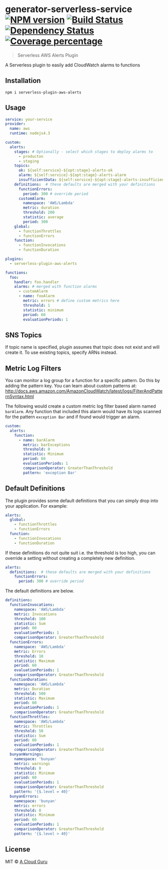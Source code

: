 # generator-serverless-service [![NPM version][npm-image]][npm-url] [![Build Status][travis-image]][travis-url] [![Dependency Status][daviddm-image]][daviddm-url] [![Coverage percentage][coveralls-image]][coveralls-url]
> Serverless AWS Alerts Plugin

A Serverless plugin to easily add CloudWatch alarms to functions

## Installation
`npm i serverless-plugin-aws-alerts`

## Usage

```yaml
service: your-service
provider:
  name: aws
  runtime: nodejs4.3

custom:
  alerts:
    stages: # Optionally - select which stages to deploy alarms to
      - producton
      - staging
    topics:
      ok: ${self:service}-${opt:stage}-alerts-ok
      alarm: ${self:service}-${opt:stage}-alerts-alarm
      insufficientData: ${self:service}-${opt:stage}-alerts-insufficientData
    definitions:  # these defaults are merged with your definitions
      functionErrors:
        period: 300 # override period
      customAlarm:
        namespace: 'AWS/Lambda'
        metric: duration
        threshold: 200
        statistic: average
        period: 300
    global:
      - functionThrottles
      - functionErrors
    function:
      - functionInvocations
      - functionDuration

plugins:
  - serverless-plugin-aws-alerts

functions:
  foo:
    handler: foo.handler
    alarms: # merged with function alarms
      - customAlarm
      - name: fooAlarm
        metric: errors # define custom metrics here
        threshold: 1
        statistic: minimum
        period: 60
        evaluationPeriods: 1
```

## SNS Topics

If topic name is specified, plugin assumes that topic does not exist and will create it. To use existing topics, specify ARNs instead.

## Metric Log Filters
You can monitor a log group for a function for a specific pattern. Do this by adding the pattern key.
You can learn about custom patterns at: http://docs.aws.amazon.com/AmazonCloudWatch/latest/logs/FilterAndPatternSyntax.html

The following would create a custom metric log filter based alarm named `barAlarm`. Any function that included this alarm would have its logs scanned for the pattern `exception Bar` and if found would trigger an alarm.

```yaml
custom:
  alerts:
    function:
      - name: barAlarm
        metric: barExceptions
        threshold: 0
        statistic: Minimum
        period: 60
        evaluationPeriods: 1
        comparisonOperator: GreaterThanThreshold
        pattern: 'exception Bar'
```

## Default Definitions
The plugin provides some default definitions that you can simply drop into your application. For example:

```yaml
alerts:
  global:
    - functionThrottles
    - functionErrors
  function:
    - functionInvocations
    - functionDuration
```

If these definitions do not quite suit i.e. the threshold is too high, you can override a setting without
creating a completely new definition.

```yaml
alerts:
  definitions:  # these defaults are merged with your definitions
    functionErrors:
      period: 300 # override period
```

The default definitions are below.

```yaml
definitions:
  functionInvocations:
    namespace: 'AWS/Lambda'
    metric: Invocations
    threshold: 100
    statistic: Sum
    period: 60
    evaluationPeriods: 1
    comparisonOperator: GreaterThanThreshold
  functionErrors:
    namespace: 'AWS/Lambda'
    metric: Errors
    threshold: 10
    statistic: Maximum
    period: 60
    evaluationPeriods: 1
    comparisonOperator: GreaterThanThreshold
  functionDuration:
    namespace: 'AWS/Lambda'
    metric: Duration
    threshold: 500
    statistic: Maximum
    period: 60
    evaluationPeriods: 1
    comparisonOperator: GreaterThanThreshold
  functionThrottles:
    namespace: 'AWS/Lambda'
    metric: Throttles
    threshold: 50
    statistic: Sum
    period: 60
    evaluationPeriods: 1
    comparisonOperator: GreaterThanThreshold
  bunyanWarnings:
    namespace: 'bunyan'
    metric: warnings
    threshold: 0
    statistic: Minimum
    period: 60
    evaluationPeriods: 1
    comparisonOperator: GreaterThanThreshold
    pattern: '{$.level = 40}'
  bunyanErrors:
    namespace: 'bunyan'
    metric: errors
    threshold: 0
    statistic: Minimum
    period: 60
    evaluationPeriods: 1
    comparisonOperator: GreaterThanThreshold
    pattern: '{$.level > 40}'
```

## License

MIT © [A Cloud Guru](https://acloud.guru/)


[npm-image]: https://badge.fury.io/js/serverless-plugin-aws-alerts.svg
[npm-url]: https://npmjs.org/package/serverless-plugin-aws-alerts
[travis-image]: https://travis-ci.org/ACloudGuru/serverless-plugin-aws-alerts.svg?branch=master
[travis-url]: https://travis-ci.org/ACloudGuru/serverless-plugin-aws-alerts
[daviddm-image]: https://david-dm.org/ACloudGuru/serverless-plugin-aws-alerts.svg?theme=shields.io
[daviddm-url]: https://david-dm.org/ACloudGuru/serverless-plugin-aws-alerts
[coveralls-image]: https://coveralls.io/repos/ACloudGuru/serverless-plugin-aws-alerts/badge.svg
[coveralls-url]: https://coveralls.io/r/ACloudGuru/serverless-plugin-aws-alerts
